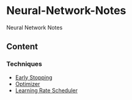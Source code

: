 # Neural-Network-Notes
Neural Network Notes

## Content
### Techniques
- [Early Stopping](https://github.com/YapWH1208/Neural-Network-Notes/blob/main/%E6%8A%80%E5%B7%A7/Early%20Stopping/Early%20Stopping.md)
- [Optimizer](https://github.com/YapWH1208/Neural-Network-Notes/blob/main/%E7%A5%9E%E7%BB%8F%E7%BD%91%E7%BB%9C/%E4%BC%98%E5%8C%96%E5%99%A8/%E4%BC%98%E5%8C%96%E5%99%A8/%E4%BC%98%E5%8C%96%E5%99%A8.md)
- [Learning Rate Scheduler](ttps://github.com/YapWH1208/Neural-Network-Notes/blob/main/%E6%8A%80%E5%B7%A7/Learning%20Rate%20Schedular/Learning%20Rate%20Schedular.md)
